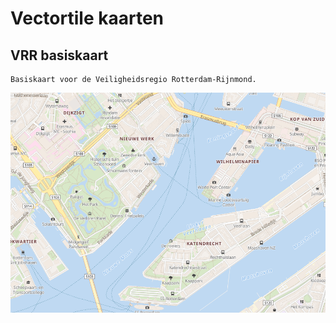 # Vectortile kaarten

## VRR basiskaart

    Basiskaart voor de Veiligheidsregio Rotterdam-Rijnmond.

![VRR basemap preview](./assets/vrr-preview.png)